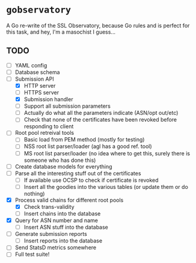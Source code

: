 # `gobservatory`

A Go re-write of the SSL Observatory, because Go rules and is perfect for this task, and
hey, I'm a masochist I guess...

## TODO

- [ ] YAML config
- [ ] Database schema
- [ ] Submission API
  - [x] HTTP server
  - [ ] HTTPS server
  - [x] Submission handler
  - [ ] Support all submission parameters
  - [ ] Actually do what all the parameters indicate (ASN/opt out/etc)
  - [ ] Check that none of the certificates have been revoked before responding to client
- [ ] Root pool retreival tools
  - [ ] Basic load from PEM method (mostly for testing)
  - [ ] NSS root list parser/loader (agl has a good ref. tool)
  - [ ] MS root list parser/loader (no idea where to get this, surely there is someone who has done this)
- [ ] Create database models for everything
- [ ] Parse all the interesting stuff out of the certificates
  - [ ] If available use OCSP to check if certificate is revoked
  - [ ] Insert all the goodies into the various tables (or update them or do nothing)
- [x] Process valid chains for different root pools
  - [x] Check trans-validity
  - [ ] Insert chains into the database
- [x] Query for ASN number and name
  - [ ] Insert ASN stuff into the database
- [ ] Generate submission reports
  - [ ] Insert reports into the database
- [ ] Send StatsD metrics somewhere
- [ ] Full test suite!
